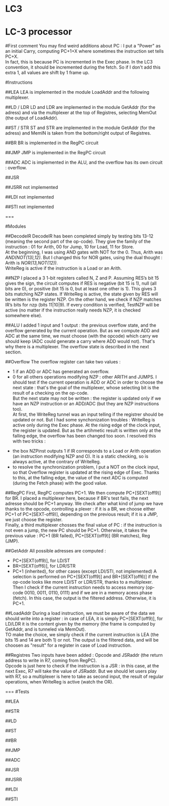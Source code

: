 LC3
===

LC-3 processor
===

#First comment
You may find weird additions about PC : I put a "Power" as an initial Carry, computing PC+1+X where sometimes the instruction set tells PC+X.  
In fact, this is because PC is incremented in the Exec phase. In the LC3 convention, it should be incremented during the fetch. So if I don't add this extra 1, all values are shift by 1 frame up.  

#Instructions

##LEA
LEA is implemented in the module LoadAddr and the following multiplexer.

##LD / LDR
LD and LDR are implemented in the module GetAddr (for the adress) and via the multiplexer at the top of Registres, selecting MemOut (the output of LoadAddr).

##ST / STR
ST and STR are implemented in the module GetAddr (for the adress) and MemIN is taken from the bottom/right output of Registres.

##BR
BR is implemented in the RegPC circuit

##JMP
JMP is implemented in the RegPC circuit

##ADC
ADC is implemented in the ALU, and the overflow has its own circuit : overflow.

##JSR


##JSRR
not implemented

##LDI
not implemented

##STI
not implemented

===

#Modules

##DecodeIR
DecodeIR has been completed simply by testing bits 13-12 (meaning the second part of the op-code). They give the family of the instruction : 01 for Arith, 00 for Jump, 10 for Load, 11 for Store.    
At the beginning, I was using AND gates with NOT for the 0. Thus, Arith was   
*AND(NOT(13),12)*. But I changed this for NOR gates, using the dual thought : Arith is *NOR(13,NOT(12))*.    
WriteReg is active if the instruction is a Load or an Arith.

##NZP
I placed a 3 1-bit registers called N, Z and P.
Assuming RES’s bit 15 gives the sign, the circuit computes if RES is negative (bit 15 is 1), null (all bits are 0), or positive (bit 15 is 0, but at least one other is 1). This gives 3 bits matching NZP states. If WriteReg is active, the state given by RES will be written is the register NZP. 
On the other hand, we check if NZP matches IR’s bits for nzp (bits 11|10|9). If every condition is verified, TestNZP will be active (no matter if the instruction really needs NZP, it is checked somewhere else).

##ALU
I added 1 input and 1 output : the previous overflow state, and the overflow generated by the current operation. But as  we compute ADD and ADC at the same time, we must choose (with the opcode) which carry we should keep (ADC could generate a carry where ADD would not). That's why there is a multiplexer. The overflow state is described in the next section.

##Overflow
The overflow register can take two values : 
* 1 if an ADD or ADC has generated an overflow.
* 0 for all others operations modifying NZP : other ARITH and JUMPS.
I should test if the current operation is ADD or ADC in order to choose the next state : that's the goal of the multiplexer, whose selecting bit is the result of a checking on the op-code.  
But the next state may not be written : the register is updated only if we have an NZP instruction or an ADD/ADC (but they are NZP instructions too).  
At first, the WriteReg tunnel was an input telling if the registrer should be updated or not. But I had some synchonization troubles : WriteReg is active only during the Exec phase. At the rising edge of the clock input, the register is updated. But as the artihmetic result is written only at the falling edge, the overflow has been changed too soon. I resolved this with two tricks : 
- the box NZPinst outputs 1 if IR corresponds to a Load or Arith operation (an instruction modifying NZP and O). It is a static checking, so is always active, at the contrary of WriteReg.
- to resolve the synchronization problem, I put a NOT on the clock input, so that Overflow register is updated at the rising edge of Exec. Thanks to this, at the falling edge, the value of the next ADC is computed (during the Fetch phase) with the good value.

##RegPC 
First, RegPC computes PC+1. We then compute PC+[SEXT(off9)] for BR. I placed a multiplexer here, because if BR's test fails, the next adresse should be PC+1 anyway. 
We check after what kind of jump we have thanks to the opcode, controlling a plexer : if it is a BR, we choose either PC+1 of PC+[SEXT-off9)], depending on the previous result; if it is a JMP, we just choose the register.  
Finally, a third multiplexer chosses the final value of PC : if the instruction is not even a jump, the new PC should be PC+1. Otherwise, it takes the previous value : PC+1 (BR failed), PC+[SEXT(off9)] (BR matches), Reg (JMP).

##GetAddr
All possible adresses are computed :   
* PC+[SEXT(off9)], for LD/ST
* BR+[SEXT(off6)], for LDR/STR
* PC+1 (inherited), for other cases (except LDI/STI, not implemented)
A selection is performed on PC+[SEXT(off9)] and BR+[SEXT(off6)] if the op-code looks like more LD/ST or LDR/STR, thanks to a multiplexer. Then I check if the current instruction needs to access memory (op-code 0010, 0011, 0110, 0111) and if we are in a memory acess phase (fetch). In this case, the output is the filtered address. Otherwise, it is PC+1.

##LoadAddr
During a load instruction, we must be aware of the data we should write into a register : in case of LEA, it is simply PC+[SEXT(off9)], for LD/LDR it is the content given by the memory (the frame is computed by GetAddr, and is tunneled via MemOut).  
TO make the choice, we simply check if the current instruction is LEA (the bits 15 and 14 are both 1) or not. The output is the filtered data, and will be choosen as "result" for a register in case of Load instruction.

##Registres
Two inputs have been added : Opcode and JSRaddr (the return address to write in R7, coming from RegPC).  
Opcode is just here to check if the instruction is a JSR : in this case, at the next Exec, R7 will take the value of JSRaddr. 
But we should let users play with R7, so a multiplexer is here to take as second input, the result of regular operations, when WriteReg is active (watch the OR). 

===
#Tests

##LEA

##STR

##LD

##ST

##BR

##JMP

##ADC

##JSR

##JSRR

##LDI

##STI

